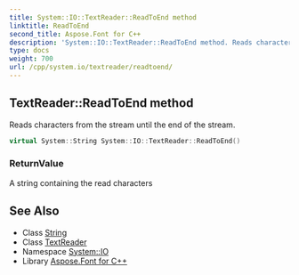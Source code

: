 ```yaml
---
title: System::IO::TextReader::ReadToEnd method
linktitle: ReadToEnd
second_title: Aspose.Font for C++
description: 'System::IO::TextReader::ReadToEnd method. Reads characters from the stream until the end of the stream in C++.'
type: docs
weight: 700
url: /cpp/system.io/textreader/readtoend/
---
```

## TextReader::ReadToEnd method


Reads characters from the stream until the end of the stream.

```cpp
virtual System::String System::IO::TextReader::ReadToEnd()
```


### ReturnValue

A string containing the read characters

## See Also

* Class [String](../../../system/string/)
* Class [TextReader](../)
* Namespace [System::IO](../../)
* Library [Aspose.Font for C++](../../../)
